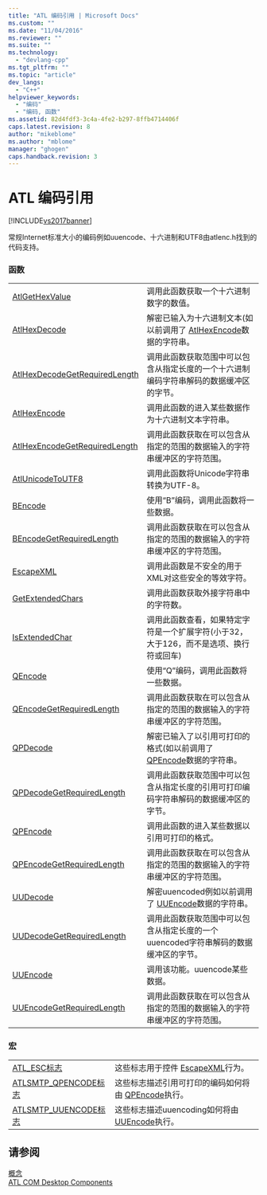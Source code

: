 ```yaml
---
title: "ATL 编码引用 | Microsoft Docs"
ms.custom: ""
ms.date: "11/04/2016"
ms.reviewer: ""
ms.suite: ""
ms.technology: 
  - "devlang-cpp"
ms.tgt_pltfrm: ""
ms.topic: "article"
dev_langs: 
  - "C++"
helpviewer_keywords: 
  - "编码"
  - "编码, 函数"
ms.assetid: 82d4fdf3-3c4a-4fe2-b297-8ffb4714406f
caps.latest.revision: 8
author: "mikeblome"
ms.author: "mblome"
manager: "ghogen"
caps.handback.revision: 3
---
```

# ATL 编码引用
[!INCLUDE[vs2017banner](../assembler/inline/includes/vs2017banner.md)]

常规Internet标准大小的编码例如uuencode、十六进制和UTF8由atlenc.h找到的代码支持。  
  
### 函数  
  
|||  
|-|-|  
|[AtlGetHexValue](../Topic/AtlGetHexValue.md)|调用此函数获取一个十六进制数字的数值。|  
|[AtlHexDecode](../Topic/AtlHexDecode.md)|解密已输入为十六进制文本\(如以前调用了 [AtlHexEncode](../Topic/AtlHexEncode.md)数据的字符串。|  
|[AtlHexDecodeGetRequiredLength](../Topic/AtlHexDecodeGetRequiredLength.md)|调用此函数获取范围中可以包含从指定长度的一个十六进制编码字符串解码的数据缓冲区的字节。|  
|[AtlHexEncode](../Topic/AtlHexEncode.md)|调用此函数的进入某些数据作为十六进制文本字符串。|  
|[AtlHexEncodeGetRequiredLength](../Topic/AtlHexEncodeGetRequiredLength.md)|调用此函数获取在可以包含从指定的范围的数据输入的字符串缓冲区的字符范围。|  
|[AtlUnicodeToUTF8](../Topic/AtlUnicodeToUTF8.md)|调用此函数将Unicode字符串转换为UTF\-8。|  
|[BEncode](../Topic/BEncode.md)|使用“B”编码，调用此函数将一些数据。|  
|[BEncodeGetRequiredLength](../Topic/BEncodeGetRequiredLength.md)|调用此函数获取在可以包含从指定的范围的数据输入的字符串缓冲区的字符范围。|  
|[EscapeXML](../Topic/EscapeXML.md)|调用此函数是不安全的用于XML对这些安全的等效字符。|  
|[GetExtendedChars](../Topic/GetExtendedChars.md)|调用此函数获取外接字符串中的字符数。|  
|[IsExtendedChar](../Topic/IsExtendedChar.md)|调用此函数查看，如果特定字符是一个扩展字符\(小于32，大于126，而不是选项、换行符或回车\)|  
|[QEncode](../Topic/QEncode.md)|使用“Q”编码，调用此函数将一些数据。|  
|[QEncodeGetRequiredLength](../Topic/QEncodeGetRequiredLength.md)|调用此函数获取在可以包含从指定的范围的数据输入的字符串缓冲区的字符范围。|  
|[QPDecode](../Topic/QPDecode.md)|解密已输入了以引用可打印的格式\(如以前调用了 [QPEncode](../Topic/QPEncode.md)数据的字符串。|  
|[QPDecodeGetRequiredLength](../Topic/QPDecodeGetRequiredLength.md)|调用此函数获取范围中可以包含从指定长度的引用可打印编码字符串解码的数据缓冲区的字节。|  
|[QPEncode](../Topic/QPEncode.md)|调用此函数的进入某些数据以引用可打印的格式。|  
|[QPEncodeGetRequiredLength](../Topic/QPEncodeGetRequiredLength.md)|调用此函数获取在可以包含从指定的范围的数据输入的字符串缓冲区的字符范围。|  
|[UUDecode](../Topic/UUDecode.md)|解密uuencoded例如以前调用了 [UUEncode](../Topic/UUEncode.md)数据的字符串。|  
|[UUDecodeGetRequiredLength](../Topic/UUDecodeGetRequiredLength.md)|调用此函数获取范围中可以包含从指定长度的一个uuencoded字符串解码的数据缓冲区的字节。|  
|[UUEncode](../Topic/UUEncode.md)|调用该功能。uuencode某些数据。|  
|[UUEncodeGetRequiredLength](../Topic/UUEncodeGetRequiredLength.md)|调用此函数获取在可以包含从指定的范围的数据输入的字符串缓冲区的字符范围。|  
  
### 宏  
  
|||  
|-|-|  
|[ATL\_ESC标志](../Topic/ATL_ESC%20Flags.md)|这些标志用于控件 [EscapeXML](../Topic/EscapeXML.md)行为。|  
|[ATLSMTP\_QPENCODE标志](../Topic/ATLSMTP_QPENCODE%20Flags.md)|这些标志描述引用可打印的编码如何将由 [QPEncode](../Topic/QPEncode.md)执行。|  
|[ATLSMTP\_UUENCODE标志](../Topic/ATLSMTP_UUENCODE%20Flags.md)|这些标志描述uuencoding如何将由 [UUEncode](../Topic/UUEncode.md)执行。|  
  
## 请参阅  
 [概念](../atl/active-template-library-atl-concepts.md)   
 [ATL COM Desktop Components](../atl/atl-com-desktop-components.md)